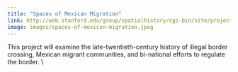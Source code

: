 ```yaml
---
title: "Spaces of Mexican Migration"
link: http://web.stanford.edu/group/spatialhistory/cgi-bin/site/project.php?id=1105
image: images/spaces-of-mexican-migration.jpeg
---
```

This project will examine the late-twentieth-century history of illegal border crossing, Mexican migrant communities, and bi-national efforts to regulate the border. \

